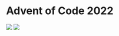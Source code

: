 Advent of Code 2022
===================

![](https://img.shields.io/badge/stars%20⭐-2-yellow) ![](https://img.shields.io/badge/days%20completed-1-red)
